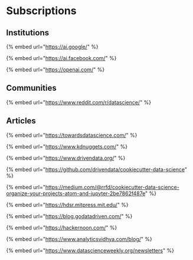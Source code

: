 # Subscriptions

## Institutions

{% embed url="https://ai.google/" %}

{% embed url="https://ai.facebook.com/" %}

{% embed url="https://openai.com/" %}

## Communities

{% embed url="https://www.reddit.com/r/datascience/" %}

## Articles

{% embed url="https://towardsdatascience.com/" %}

{% embed url="https://www.kdnuggets.com/" %}

{% embed url="https://www.drivendata.org/" %}

{% embed url="https://github.com/drivendata/cookiecutter-data-science" %}

{% embed url="https://medium.com/@rrfd/cookiecutter-data-science-organize-your-projects-atom-and-jupyter-2be7862f487e" %}



{% embed url="https://hdsr.mitpress.mit.edu/" %}

{% embed url="https://blog.godatadriven.com/" %}

{% embed url="https://hackernoon.com/" %}

{% embed url="https://www.analyticsvidhya.com/blog/" %}

{% embed url="https://www.datascienceweekly.org/newsletters" %}



